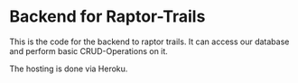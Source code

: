 # Backend for Raptor-Trails

This is the code for the backend to raptor trails. It can access our database and perform basic CRUD-Operations on it. 

The hosting is done via Heroku.
